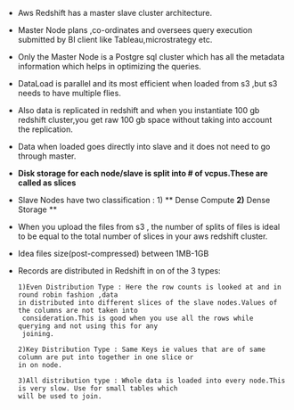 * Aws Redshift has a master slave cluster architecture.
* Master Node plans ,co-ordinates and oversees query execution submitted by BI client like Tableau,microstrategy etc.
* Only the Master Node is a Postgre sql cluster which has all the metadata information which helps in optimizing the queries.
* DataLoad is parallel and its most efficient when loaded from s3 ,but s3 needs to have multiple flies.

* Also data is replicated  in redshift and when you instantiate 100 gb redshift cluster,you get raw 100 gb space without taking into account the replication.

* Data when loaded goes directly into slave and it does not need to go through master.

* **Disk storage for each node/slave is split into \# of vcpus.These are called as slices**

* Slave Nodes have two classification : 1\) ** Dense Compute **2\)** Dense Storage **

* When you upload the files from s3 , the number of splits of files is ideal to be equal to the total number of slices  in your aws redshift cluster.

* Idea files size\(post-compressed\) between 1MB-1GB

* Records are distributed in Redshift in on of the 3 types:

  ```
  1)Even Distribution Type : Here the row counts is looked at and in round robin fashion ,data 
  in distributed into different slices of the slave nodes.Values of the columns are not taken into
   consideration.This is good when you use all the rows while querying and not using this for any
   joining.

  2)Key Distribution Type : Same Keys ie values that are of same column are put into together in one slice or 
  in on node.

  3)All distribution type : Whole data is loaded into every node.This is very slow. Use for small tables which 
  will be used to join.
  ```



